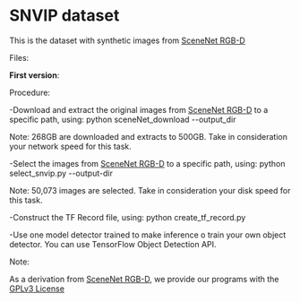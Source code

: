 # SNVIP dataset  
This is the dataset with synthetic images from [SceneNet RGB-D](https://robotvault.bitbucket.io/scenenet-rgbd.html)  

Files:  

**First version**: 

Procedure:

-Download and extract the original images from [SceneNet RGB-D](https://robotvault.bitbucket.io/scenenet-rgbd.html) to a specific path, using:
      python sceneNet_download --output_dir <my-path>
    
 Note: 268GB are downloaded and extracts to 500GB. Take in consideration your network speed for this task.
 
 -Select the images from [SceneNet RGB-D](https://robotvault.bitbucket.io/scenenet-rgbd.html) to a specific path, using:
      python select_snvip.py --output-dir <mu-path-to-snvip>
 
 Note: 50,073 images are selected. Take in consideration your disk speed for this task.
 
 -Construct the TF Record file, using:
      python create_tf_record.py
  
 -Use one model detector trained to make inference o train your own object detector. You can use TensorFlow Object Detection API.

Note:  

As a derivation from [SceneNet RGB-D](https://robotvault.bitbucket.io/scenenet-rgbd.html), we provide our programs with the [GPLv3 License](http://www.gnu.org/licenses/gpl-3.0.html)
